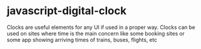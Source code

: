 # javascript-digital-clock
Clocks are useful elements for any UI if used in a proper way. Clocks can be used on sites where time is the main concern like some booking sites or some app showing arriving times of trains, buses, flights, etc
